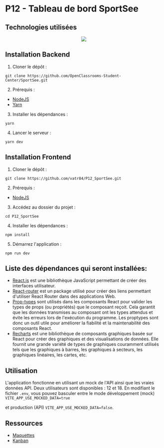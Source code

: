 # P12 - Tableau de bord SportSee

## Technologies utilisées

<p align="center">
  <a href="https://skillicons.dev">
    <img src="https://skillicons.dev/icons?i=react,vite,figma,github,html,js,nodejs,postman,vscode" />
  </a>
</p>

## Installation Backend

1. Cloner le dépôt :

```
git clone https://github.com/OpenClassrooms-Student-Center/SportSee.git
```

2. Prérequis :

- [NodeJS](https://nodejs.org/en/)
- [Yarn](https://yarnpkg.com/)

3. Installer les dépendances :

```
yarn
```

4. Lancer le serveur :

```
yarn dev
```


## Installation Frontend

1. Cloner le dépôt :

```
git clone https://github.com/vatr84/P12_SportSee.git
```

2. Prérequis :

- [NodeJS](https://nodejs.org/en/)

3. Accédez au dossier du projet :

```
cd P12_SportSee
```

4. Installer les dépendances :

```
npm install
```

5. Démarrez l'application :

```
npm run dev
```

## Liste des dépendances qui seront installées:

- [React.js](https://react.dev/) est une bibliothèque JavaScript permettant de créer des interfaces utilisateur.
- [React-router](https://www.npmjs.com/package/react-router) est un package utilisé pour créer des liens permettant d'utiliser React Router dans des applications Web.
- [Prop-types](https://github.com/facebook/prop-types) sont utilisés dans les composants React pour valider les types de props (ou propriétés) que le composant reçoit. Cela garantit que les données transmises au composant ont les types attendus et évite les erreurs lors de l'exécution du programme. Les proptypes sont donc un outil utile pour améliorer la fiabilité et la maintenabilité des composants React.
- [Recharts](https://recharts.org/en-US) est une bibliothèque de composants graphiques basée sur React pour créer des graphiques et des visualisations de données. Elle fournit une grande variété de types de graphiques couramment utilisés tels que les graphiques à barres, les graphiques à secteurs, les graphiques linéaires, les cartes, etc.

## Utilisation

L'application fonctionne en utilisant un mock de l'API ainsi que les vraies données API. Deux utilisateurs sont disponibles : 12 et 18. En modifiant le fichier `.env`, vous pouvez basculer entre le mode développement (mock) `VITE_APP_USE_MOCKED_DATA=true` 

et production (API) `VITE_APP_USE_MOCKED_DATA=false`.


## Ressources

- [Maquettes](https://www.figma.com/file/BMomGVZqLZb811mDMShpLu/UI-design-Sportify-FR?node-id=0%3A1)
- [Kanban](https://www.notion.so/openclassrooms/Copy-of-Dev4U-projet-Learn-Home-6686aa4b5f44417881a4884c9af5669e)
